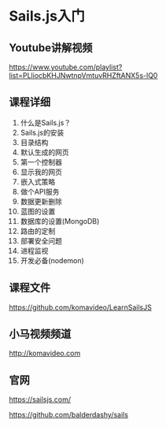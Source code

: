 Sails.js入门
============

## Youtube讲解视频

https://www.youtube.com/playlist?list=PLliocbKHJNwtnpVmtuvRHZftANX5s-lQ0

## 课程详细

01. 什么是Sails.js？
02. Sails.js的安装
03. 目录结构
04. 默认生成的网页
05. 第一个控制器
06. 显示我的网页
07. 嵌入式策略
08. 做个API服务
09. 数据更新删除
10. 蓝图的设置
11. 数据库的设置(MongoDB)
12. 路由的定制
13. 部署安全问题
14. 进程监视
15. 开发必备(nodemon)

## 课程文件

https://github.com/komavideo/LearnSailsJS

## 小马视频频道

http://komavideo.com

## 官网

https://sailsjs.com/

https://github.com/balderdashy/sails
